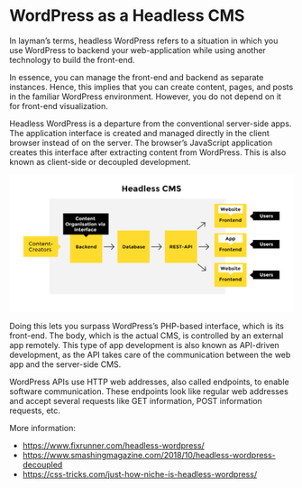 # WordPress as a Headless CMS

In layman’s terms, headless WordPress refers to a situation in which you use WordPress to backend your web-application while using another technology to build the front-end.

In essence, you can manage the front-end and backend as separate instances. Hence, this implies that you can create content, pages, and posts in the familiar WordPress environment. However, you do not depend on it for front-end visualization.

Headless WordPress is a departure from the conventional server-side apps. The application interface is created and managed directly in the client browser instead of on the server. The browser’s JavaScript application creates this interface after extracting content from WordPress. This is also known as client-side or decoupled development.

![headless flow chart](./images/headless.jpg)

Doing this lets you surpass WordPress’s PHP-based interface, which is its front-end. The body, which is the actual CMS, is controlled by an external app remotely. This type of app development is also known as API-driven development, as the API takes care of the communication between the web app and the server-side CMS.

WordPress APIs use HTTP web addresses, also called endpoints, to enable software communication. These endpoints look like regular web addresses and accept several requests like GET information, POST information requests, etc.

More information:

- <https://www.fixrunner.com/headless-wordpress/>
- <https://www.smashingmagazine.com/2018/10/headless-wordpress-decoupled>
- <https://css-tricks.com/just-how-niche-is-headless-wordpress/>
